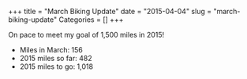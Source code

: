 +++
title = "March Biking Update"
date = "2015-04-04"
slug = "march-biking-update"
Categories = []
+++

On pace to meet my goal of 1,500 miles in 2015!

- Miles in March: 156
- 2015 miles so far: 482
- 2015 miles to go: 1,018

